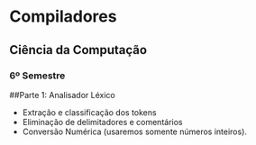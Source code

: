 # Compiladores
## Ciência da Computação
### 6º Semestre

##Parte 1: Analisador Léxico
- Extração e classificação dos tokens
- Eliminação de delimitadores e comentários
- Conversão Numérica (usaremos somente números inteiros).


